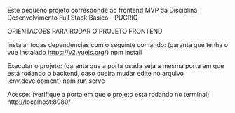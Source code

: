 Este pequeno projeto corresponde ao frontend MVP da Disciplina Desenvolvimento Full Stack Basico - PUCRIO

ORIENTAÇOES PARA RODAR O PROJETO FRONTEND

Instalar todas dependencias com o seguinte comando: (garanta que tenha o vue instalado https://v2.vuejs.org/)
    npm install

Executar o projeto: (garanta que a porta usada seja a mesma porta em que está rodando o backend, caso queira mudar edite no arquivo .env.development)
    npm run serve

Acesse: (verifique a porta em que o projeto esta rodando no terminal)
    http://localhost:8080/